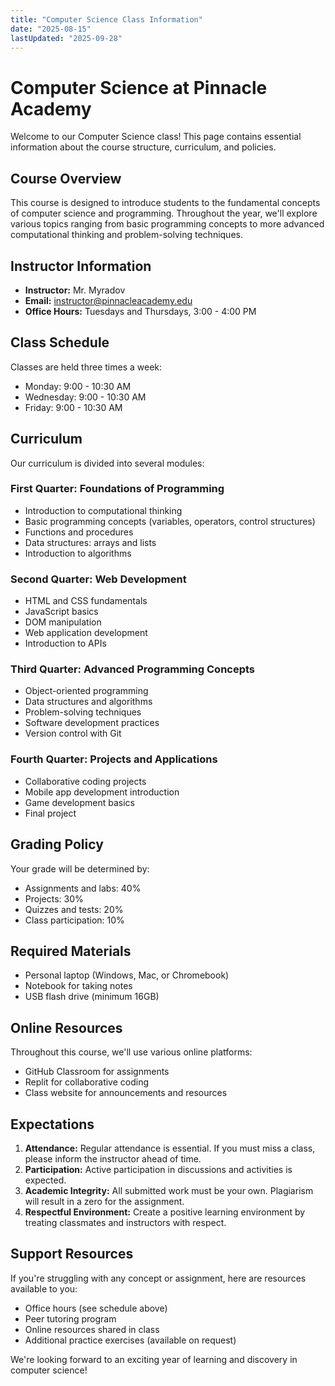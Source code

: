 ```yaml
---
title: "Computer Science Class Information"
date: "2025-08-15"
lastUpdated: "2025-09-28"
---
```


# Computer Science at Pinnacle Academy

Welcome to our Computer Science class! This page contains essential information about the course structure, curriculum, and policies.

## Course Overview

This course is designed to introduce students to the fundamental concepts of computer science and programming. Throughout the year, we'll explore various topics ranging from basic programming concepts to more advanced computational thinking and problem-solving techniques.

## Instructor Information

- **Instructor:** Mr. Myradov
- **Email:** instructor@pinnacleacademy.edu
- **Office Hours:** Tuesdays and Thursdays, 3:00 - 4:00 PM

## Class Schedule

Classes are held three times a week:
- Monday: 9:00 - 10:30 AM
- Wednesday: 9:00 - 10:30 AM
- Friday: 9:00 - 10:30 AM

## Curriculum

Our curriculum is divided into several modules:

### First Quarter: Foundations of Programming
- Introduction to computational thinking
- Basic programming concepts (variables, operators, control structures)
- Functions and procedures
- Data structures: arrays and lists
- Introduction to algorithms

### Second Quarter: Web Development
- HTML and CSS fundamentals
- JavaScript basics
- DOM manipulation
- Web application development
- Introduction to APIs

### Third Quarter: Advanced Programming Concepts
- Object-oriented programming
- Data structures and algorithms
- Problem-solving techniques
- Software development practices
- Version control with Git

### Fourth Quarter: Projects and Applications
- Collaborative coding projects
- Mobile app development introduction
- Game development basics
- Final project

## Grading Policy

Your grade will be determined by:
- Assignments and labs: 40%
- Projects: 30%
- Quizzes and tests: 20%
- Class participation: 10%

## Required Materials

- Personal laptop (Windows, Mac, or Chromebook)
- Notebook for taking notes
- USB flash drive (minimum 16GB)

## Online Resources

Throughout this course, we'll use various online platforms:
- GitHub Classroom for assignments
- Replit for collaborative coding
- Class website for announcements and resources

## Expectations

1. **Attendance:** Regular attendance is essential. If you must miss a class, please inform the instructor ahead of time.
2. **Participation:** Active participation in discussions and activities is expected.
3. **Academic Integrity:** All submitted work must be your own. Plagiarism will result in a zero for the assignment.
4. **Respectful Environment:** Create a positive learning environment by treating classmates and instructors with respect.

## Support Resources

If you're struggling with any concept or assignment, here are resources available to you:
- Office hours (see schedule above)
- Peer tutoring program
- Online resources shared in class
- Additional practice exercises (available on request)

We're looking forward to an exciting year of learning and discovery in computer science!